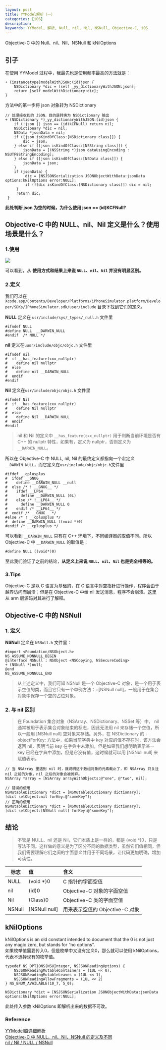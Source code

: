 ```yaml
---
layout: post
title: YYModel解析（一）
categories: [iOS]
description: 
keywords: YYModel, 解析, Null, nil, Nil, NSNull, Objective-C, iOS
---
```


Objective-C 中的 Null、nil、Nil、NSNull 和 kNilOptions

## 引子
在使用 YYModel 过程中，我最先也是使用频率最高的方法就是：
```objc
+ (instancetype)modelWithJSON:(id)json {
    NSDictionary *dic = [self _yy_dictionaryWithJSON:json];
    return [self modelWithDictionary:dic];
}
```

方法中的第一步将 json 对象转为 NSDictionary

```objc
// 处理接收到的 JSON，目的是转换为 NSDictionary 输出
+ (NSDictionary *)_yy_dictionaryWithJSON:(id)json {
    if (!json || json == (id)kCFNull) return nil;
    NSDictionary *dic = nil;
    NSData *jsonData = nil;
    if ([json isKindOfClass:[NSDictionary class]]) {
        dic = json;
    } else if ([json isKindOfClass:[NSString class]]) {
        jsonData = [(NSString *)json dataUsingEncoding : NSUTF8StringEncoding];
    } else if ([json isKindOfClass:[NSData class]]) {
        jsonData = json;
    }
    if (jsonData) {
         dic = [NSJSONSerialization JSONObjectWithData:jsonData options:kNilOptions error:NULL];
         if (![dic isKindOfClass:[NSDictionary class]]) dic = nil;
     }
     return dic;
 }
```

**此处判断 json 为空的时候，为什么使用 json == (id)KCFNull?**  

## Objective-C 中的 NULL、nil、Nil 定义是什么？使用场景是什么？
### 1.使用
 ![](/images/blog/2017-05-16-YYModel-01.png)  

可以看到，从 **使用方式和结果上来说 ```NULL```、```nil```、```Nil``` 并没有明显区别。**

### 2.定义
我们可以在 ```Xcode.app/Contents/Developer/Platforms/iPhoneSimulator.platform/Developer/SDKs/IPhoneSimulator.sdk/user/include``` 目录下找到它们的定义。  

**NULL** 定义在 ```usr/include/sys/_types/_null.h``` 文件里 

```objc
#ifndef NULL 
#define NULL  __DARWIN_NULL
#endif  /* NULL */
```

**nil** 定义在```uusr/include/objc/objc.h``` 文件里  

```objc
#ifndef nil
#  if __has_feature(cxx_nullptr)
#    define nil nullptr
#  else
#    define nil __DARWIN_NULL
#  endif
#endif
```

**Nil** 定义在```usr/include/objc/objc.h``` 文件里  

```objc
#ifndef Nil
#  if __has_feature(cxx_nullptr)
#    define Nil nullptr
#  else
#    define Nil __DARWIN_NULL
#  endif
#endif
```

>nil 和 Nil 的定义中 ```__has_feature(cxx_nullptr)``` 用于判断当前环境是否有 C++ 的 nullptr 特性，如果有，定义为 nullptr，否则定义为 ```__DARWIN_NULL```。

所以在 Objective-C 中 NULL, nil, Nil 的最终定义都指向一个宏定义 ```__DARWIN_NULL```，而它定义在```usr/include/objc/objc.h```文件里  
```objc
#ifdef __cplusplus
#  ifdef __GNUG__
#    define __DARWIN_NULL __null
#  else /* ! __GNUG__ */
#    ifdef __LP64__
#      define __DARWIN_NULL (0L)
#    else /* !__LP64__ */
#      define __DARWIN_NULL 0
#    endif /* __LP64__ */
#  endif /* __GNUG__ */
#else /* ! __cplusplus */
#  define __DARWIN_NULL ((void *)0)
#endif /* __cplusplus */
```

可以看到 ```__DARWIN_NULL``` 只有在 C++ 环境下，不同编译器的取值不同。所以 Objective-C 中 ```__DARWIN_NULL``` 的取值是：

```objc
#define NULL ((void*)0)
```

至此我们验证了之前的结论，**从定义上来说 ```NULL```、```nil```、```Nil``` 也是完全相等的。**

### 3.Tips
Objective-C 是以 C 语言为基础的，在 C 语言中对空指针进行操作，程序会由于越界访问而崩溃；但是在 Objective-C 中给 nil 发送消息，程序不会崩溃。[这里](http://blog.csdn.net/onlyou930/article/details/7283084) 从 arm 层源码对其进行了解释。

## Objective-C 中的 NSNull
### 1. 定义
**NSNull** 定义在 ```NSNull.h``` 文件里：

```
#import <Foundation/NSObject.h>
NS_ASSUME_NONNULL_BEGIN
@interface NSNull : NSObject <NSCopying, NSSecureCoding>
+ (NSNull *)null;
@end
NS_ASSUME_NONNULL_END
```

>从上述定义中，我们可知 NSNull 是一个 Objective-C 对象，是一个用于表示空值的类，而且它只有一个单例方法：+[NSNull null]，一般用于在集合对象中保存一个空的占位对象。

### 2. 与 nil 区别
> 在 Foundation 集合对象（NSArray、NSDictionary、NSSet 等）中， nil 通常被用于表示集合对象结束的标志，因此无法用 nil 来存储一个空值，所以一般用 [NSNull null] 空对象来存储。另外，在 NSDictionary 的 -objectForKey: 方法中，如果当前字典中 key 对应的值不存在时，该方法会返回 nil，表明当前 key 在字典中未添加，但是如果我们想明确表示某一 key 已经在字典中添加，但是它没有值，这时候就可以用 [NSNull null] 来赋值表示。  

```objc
// 当 NSArray 里遇到 nil 时，就说明这个数组对象的元素截止了，即 NSArray 只关注 nil 之前的对象，nil 之后的对象会被抛弃。
NSArray *array = [NSArray arrayWithObjects:@"one", @"two", nil];

// 错误的使用
NSMutableDictionary *dict = [NSMutableDictionary dictionary];
[dict setObject:nil forKey:@"someKey"];
// 正确的使用
NSMutableDictionary *dict = [NSMutableDictionary dictionary];
[dict setObject:[NSNull null] forKey:@"someKey"];
```

## 结论
>不管是 NULL、nil 还是 Nil，它们本质上是一样的，都是 (void *)0，只是写法不同。这样做的意义是为了区分不同的数据类型，虽然它们值相同，但我们需要理解它们之间的字面意义并用于不同场景，让代码更加明确，增加可读性。
>
| **标志**| **值** | **含义** |
| -----------|:-------------|:-----|
| NULL | (void *)0 | C 指针的字面空值 |
| nil | (id)0 | Objective-C 对象的字面空值 |
| Nil | (Class)0 | Objective-C 类的字面空值 |
| NSNull | [NSNull null] | 用来表示空值的 Objective-C 对象 |  
  
## kNilOptions
kNilOptions is an old constant intended to document that the 0 is not just any magic zero, but stands for “no options”.   
如果枚举值需要传入0，但是枚举中又没有定义0，那么就可以使用 kNilOptions，代表不选择现有的枚举值。 

```objc
typedef NS_OPTIONS(NSUInteger, NSJSONReadingOptions) {
    NSJSONReadingMutableContainers = (1UL << 0),
    NSJSONReadingMutableLeaves = (1UL << 1),
    NSJSONReadingAllowFragments = (1UL << 2)
} NS_ENUM_AVAILABLE(10_7, 5_0);

NSDictionary *dict = [NSJSONSerialization JSONObjectWithData:jsonData options:kNilOptions error:NULL];
```

此处传入参数 kNilOptions 即解析出来的数据不可改。

### Reference
[YYModel超详细解析](http://www.jianshu.com/p/b6282410765b)  
[Objective-C 中 NULL、nil、Nil、NSNull 的定义及不同](https://kangzubin.com/null-and-nil-in-objective-c/#more)  
[nil / Nil / NULL / NSNull](http://nshipster.cn/nil/)